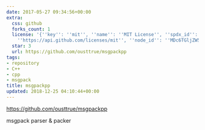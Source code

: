 ```yaml
---
date: 2017-05-27 09:34:56+00:00
extra:
  css: github
  forks_count: 1
  license: '{''key'': ''mit'', ''name'': ''MIT License'', ''spdx_id'': ''MIT'', ''url'':
    ''https://api.github.com/licenses/mit'', ''node_id'': ''MDc6TGljZW5zZTEz''}'
  star: 3
  url: https://github.com/ousttrue/msgpackpp
tags:
- repository
- C++
- cpp
- msgpack
title: msgpackpp
updated: 2018-12-25 04:10:44+00:00
---
```


<https://github.com/ousttrue/msgpackpp>

msgpack parser & packer

